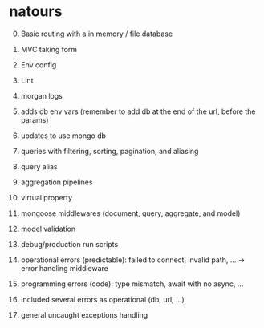 # natours

0. Basic routing with a in memory / file database
1. MVC taking form
2. Env config
3. Lint
4. morgan logs

5. adds db env vars (remember to add db at the end of the url, before the params)
6. updates to use mongo db
7. queries with filtering, sorting, pagination, and aliasing
8. query alias
9. aggregation pipelines
10. virtual property
11. mongoose middlewares (document, query, aggregate, and model)
12. model validation

13. debug/production run scripts
14. operational errors (predictable): failed to connect, invalid path, ... -> error handling middleware
15. programming errors (code): type mismatch, await with no async, ...
16. included several errors as operational (db, url, ...)
17. general uncaught exceptions handling
